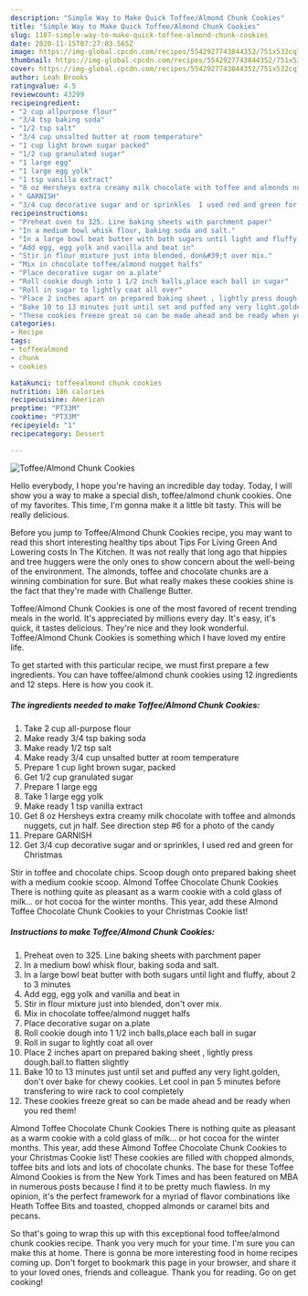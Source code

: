 ```yaml
---
description: "Simple Way to Make Quick Toffee/Almond Chunk Cookies"
title: "Simple Way to Make Quick Toffee/Almond Chunk Cookies"
slug: 1187-simple-way-to-make-quick-toffee-almond-chunk-cookies
date: 2020-11-15T07:27:03.565Z
image: https://img-global.cpcdn.com/recipes/5542927743844352/751x532cq70/toffeealmond-chunk-cookies-recipe-main-photo.jpg
thumbnail: https://img-global.cpcdn.com/recipes/5542927743844352/751x532cq70/toffeealmond-chunk-cookies-recipe-main-photo.jpg
cover: https://img-global.cpcdn.com/recipes/5542927743844352/751x532cq70/toffeealmond-chunk-cookies-recipe-main-photo.jpg
author: Leah Brooks
ratingvalue: 4.5
reviewcount: 43299
recipeingredient:
- "2 cup allpurpose flour"
- "3/4 tsp baking soda"
- "1/2 tsp salt"
- "3/4 cup unsalted butter at room temperature"
- "1 cup light brown sugar packed"
- "1/2 cup granulated sugar"
- "1 large egg"
- "1 large egg yolk"
- "1 tsp vanilla extract"
- "8 oz Hersheys extra creamy milk chocolate with toffee and almonds nuggets  cut jn half  See direction step 6 for a photo of the candy"
- " GARNISH"
- "3/4 cup decorative sugar and or sprinkles  I used red and green for Christmas"
recipeinstructions:
- "Preheat oven to 325. Line baking sheets with parchment paper"
- "In a medium bowl whisk flour, baking soda and salt."
- "In a large bowl beat butter with both sugars until light and fluffy, about 2 to 3 minutes"
- "Add egg, egg yolk and vanilla and beat in"
- "Stir in flour mixture just into blended, don&#39;t over mix."
- "Mix in chocolate toffee/almond nugget halfs"
- "Place decorative sugar on a.plate"
- "Roll cookie dough into 1 1/2 inch balls,place each ball in sugar"
- "Roll in sugar to lightly coat all over"
- "Place 2 inches apart on prepared baking sheet , lightly press dough.ball.to flatten slightly"
- "Bake 10 to 13 minutes just until set and puffed any very light.golden, don&#39;t over bake for chewy cookies. Let cool in pan 5 minutes before transfering to wire rack to cool completely"
- "These cookies freeze great so can be made ahead and be ready when you red them!"
categories:
- Recipe
tags:
- toffeealmond
- chunk
- cookies

katakunci: toffeealmond chunk cookies 
nutrition: 186 calories
recipecuisine: American
preptime: "PT33M"
cooktime: "PT33M"
recipeyield: "1"
recipecategory: Dessert

---
```



![Toffee/Almond Chunk Cookies](https://img-global.cpcdn.com/recipes/5542927743844352/751x532cq70/toffeealmond-chunk-cookies-recipe-main-photo.jpg)

Hello everybody, I hope you're having an incredible day today. Today, I will show you a way to make a special dish, toffee/almond chunk cookies. One of my favorites. This time, I'm gonna make it a little bit tasty. This will be really delicious.

Before you jump to Toffee/Almond Chunk Cookies recipe, you may want to read this short interesting healthy tips about Tips For Living Green And Lowering costs In The Kitchen. It was not really that long ago that hippies and tree huggers were the only ones to show concern about the well-being of the environment. The almonds, toffee and chocolate chunks are a winning combination for sure. But what really makes these cookies shine is the fact that they&#39;re made with Challenge Butter.

Toffee/Almond Chunk Cookies is one of the most favored of recent trending meals in the world. It's appreciated by millions every day. It's easy, it's quick, it tastes delicious. They're nice and they look wonderful. Toffee/Almond Chunk Cookies is something which I have loved my entire life.


To get started with this particular recipe, we must first prepare a few ingredients. You can have toffee/almond chunk cookies using 12 ingredients and 12 steps. Here is how you cook it.

<!--inarticleads1-->

##### The ingredients needed to make Toffee/Almond Chunk Cookies:

1. Take 2 cup all-purpose flour
1. Make ready 3/4 tsp baking soda
1. Make ready 1/2 tsp salt
1. Make ready 3/4 cup unsalted butter at room temperature
1. Prepare 1 cup light brown sugar, packed
1. Get 1/2 cup granulated sugar
1. Prepare 1 large egg
1. Take 1 large egg yolk
1. Make ready 1 tsp vanilla extract
1. Get 8 oz Hersheys extra creamy milk chocolate with toffee and almonds nuggets,  cut jn half.  See direction step #6 for a photo of the candy
1. Prepare  GARNISH
1. Get 3/4 cup decorative sugar and or sprinkles,  I used red and green for Christmas


Stir in toffee and chocolate chips. Scoop dough onto prepared baking sheet with a medium cookie scoop. Almond Toffee Chocolate Chunk Cookies There is nothing quite as pleasant as a warm cookie with a cold glass of milk… or hot cocoa for the winter months. This year, add these Almond Toffee Chocolate Chunk Cookies to your Christmas Cookie list! 

<!--inarticleads2-->

##### Instructions to make Toffee/Almond Chunk Cookies:

1. Preheat oven to 325. Line baking sheets with parchment paper
1. In a medium bowl whisk flour, baking soda and salt.
1. In a large bowl beat butter with both sugars until light and fluffy, about 2 to 3 minutes
1. Add egg, egg yolk and vanilla and beat in
1. Stir in flour mixture just into blended, don&#39;t over mix.
1. Mix in chocolate toffee/almond nugget halfs
1. Place decorative sugar on a.plate
1. Roll cookie dough into 1 1/2 inch balls,place each ball in sugar
1. Roll in sugar to lightly coat all over
1. Place 2 inches apart on prepared baking sheet , lightly press dough.ball.to flatten slightly
1. Bake 10 to 13 minutes just until set and puffed any very light.golden, don&#39;t over bake for chewy cookies. Let cool in pan 5 minutes before transfering to wire rack to cool completely
1. These cookies freeze great so can be made ahead and be ready when you red them!


Almond Toffee Chocolate Chunk Cookies There is nothing quite as pleasant as a warm cookie with a cold glass of milk… or hot cocoa for the winter months. This year, add these Almond Toffee Chocolate Chunk Cookies to your Christmas Cookie list! These cookies are filled with chopped almonds, toffee bits and lots and lots of chocolate chunks. The base for these Toffee Almond Cookies is from the New York Times and has been featured on MBA in numerous posts because I find it to be pretty much flawless. In my opinion, it&#39;s the perfect framework for a myriad of flavor combinations like Heath Toffee Bits and toasted, chopped almonds or caramel bits and pecans. 

So that's going to wrap this up with this exceptional food toffee/almond chunk cookies recipe. Thank you very much for your time. I'm sure you can make this at home. There is gonna be more interesting food in home recipes coming up. Don't forget to bookmark this page in your browser, and share it to your loved ones, friends and colleague. Thank you for reading. Go on get cooking!
